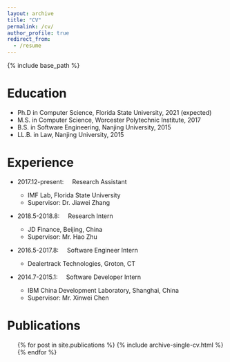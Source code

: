 ```yaml
---
layout: archive
title: "CV"
permalink: /cv/
author_profile: true
redirect_from:
  - /resume
---
```


{% include base_path %}

Education
======
* Ph.D in Computer Science, Florida State University, 2021 (expected)
* M.S. in Computer Science, Worcester Polytechnic Institute, 2017
* B.S. in Software Engineering, Nanjing University, 2015
* LL.B. in Law, Nanjing University, 2015


Experience
======
* 2017.12-present: &nbsp;&nbsp;&nbsp;&nbsp;Research Assistant
  * IMF Lab, Florida State University
  * Supervisor: Dr. Jiawei Zhang

* 2018.5-2018.8: &nbsp;&nbsp;&nbsp;&nbsp;Research Intern
  * JD Finance, Beijing, China
  * Supervisor: Mr. Hao Zhu

* 2016.5-2017.8: &nbsp;&nbsp;&nbsp;&nbsp;Software Engineer Intern
  * Dealertrack Technologies, Groton, CT

* 2014.7-2015.1: &nbsp;&nbsp;&nbsp;&nbsp;Software Developer Intern
  * IBM China Development Laboratory, Shanghai, China
  * Supervisor: Mr. Xinwei Chen

Publications
======
  <ul>{% for post in site.publications %}
    {% include archive-single-cv.html %}
  {% endfor %}</ul>

<!--Talks
======
  <ul>{% for post in site.talks %}
    {% include archive-single-talk-cv.html %}
  {% endfor %}</ul>

Teaching
======
  <ul>{% for post in site.teaching %}
    {% include archive-single-cv.html %}
  {% endfor %}</ul>

Service and leadership
======
* Currently signed in to 43 different slack teams
-->
